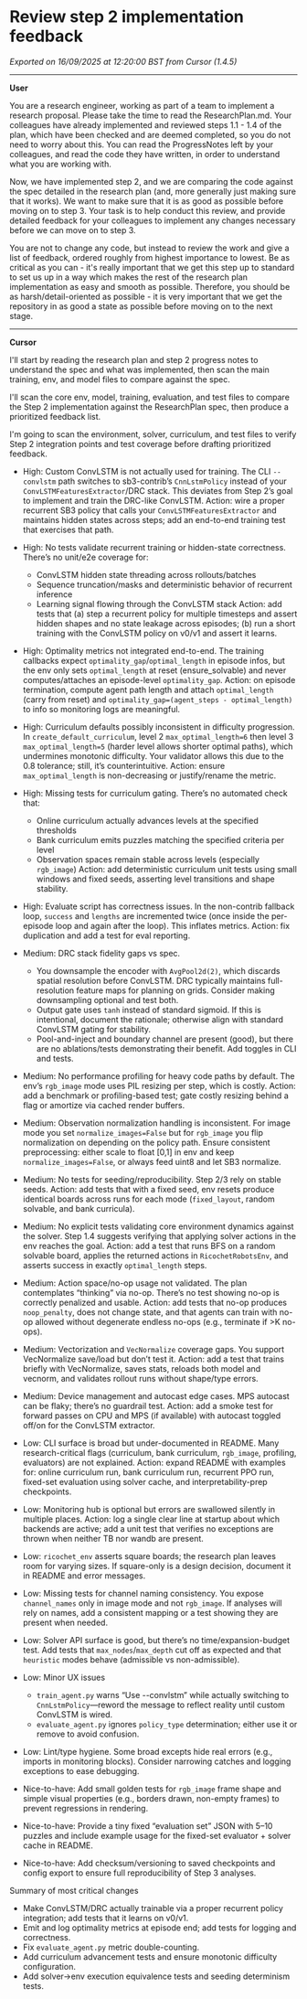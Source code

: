 # Review step 2 implementation feedback
_Exported on 16/09/2025 at 12:20:00 BST from Cursor (1.4.5)_

---

**User**

You are a research engineer, working as part of a team to implement a research proposal. Please take the time to read the ResearchPlan.md. Your colleagues have already implemented and reviewed steps 1.1 - 1.4 of the plan, which have been checked and are deemed completed, so you do not need to worry about this. You can read the ProgressNotes left by your colleagues, and read the code they have written, in order to understand what you are working with.

Now, we have implemented step 2, and we are comparing the code against the spec detailed in the research plan (and, more generally just making sure that it works). We want to make sure that it is as good as possible before moving on to step 3.
Your task is to help conduct this review, and provide detailed feedback for your colleagues to implement any changes necessary before we can move on to step 3.


You are not to change any code, but instead to review the work and give a list of feedback, ordered roughly from highest importance to lowest. Be as critical as you can - it's really important that we get this step up to standard to set us up in a way which makes the rest of the research plan implementation as easy and smooth as possible. Therefore, you should be as harsh/detail-oriented as possible - it is very important that we get the repository in as good a state as possible before moving on to the next stage.

---

**Cursor**

I'll start by reading the research plan and step 2 progress notes to understand the spec and what was implemented, then scan the main training, env, and model files to compare against the spec.

I'll scan the core env, model, training, evaluation, and test files to compare the Step 2 implementation against the ResearchPlan spec, then produce a prioritized feedback list.

I'm going to scan the environment, solver, curriculum, and test files to verify Step 2 integration points and test coverage before drafting prioritized feedback.

- High: Custom ConvLSTM is not actually used for training. The CLI `--convlstm` path switches to sb3-contrib’s `CnnLstmPolicy` instead of your `ConvLSTMFeaturesExtractor`/DRC stack. This deviates from Step 2’s goal to implement and train the DRC-like ConvLSTM. Action: wire a proper recurrent SB3 policy that calls your `ConvLSTMFeaturesExtractor` and maintains hidden states across steps; add an end-to-end training test that exercises that path.

- High: No tests validate recurrent training or hidden-state correctness. There’s no unit/e2e coverage for:
  - ConvLSTM hidden state threading across rollouts/batches
  - Sequence truncation/masks and deterministic behavior of recurrent inference
  - Learning signal flowing through the ConvLSTM stack
  Action: add tests that (a) step a recurrent policy for multiple timesteps and assert hidden shapes and no state leakage across episodes; (b) run a short training with the ConvLSTM policy on v0/v1 and assert it learns.

- High: Optimality metrics not integrated end-to-end. The training callbacks expect `optimality_gap`/`optimal_length` in episode infos, but the env only sets `optimal_length` at reset (ensure_solvable) and never computes/attaches an episode-level `optimality_gap`. Action: on episode termination, compute agent path length and attach `optimal_length` (carry from reset) and `optimality_gap=(agent_steps - optimal_length)` to info so monitoring logs are meaningful.

- High: Curriculum defaults possibly inconsistent in difficulty progression. In `create_default_curriculum`, level 2 `max_optimal_length=6` then level 3 `max_optimal_length=5` (harder level allows shorter optimal paths), which undermines monotonic difficulty. Your validator allows this due to the 0.8 tolerance; still, it’s counterintuitive. Action: ensure `max_optimal_length` is non-decreasing or justify/rename the metric.

- High: Missing tests for curriculum gating. There’s no automated check that:
  - Online curriculum actually advances levels at the specified thresholds
  - Bank curriculum emits puzzles matching the specified criteria per level
  - Observation spaces remain stable across levels (especially `rgb_image`)
  Action: add deterministic curriculum unit tests using small windows and fixed seeds, asserting level transitions and shape stability.

- High: Evaluate script has correctness issues. In the non-contrib fallback loop, `success` and `lengths` are incremented twice (once inside the per-episode loop and again after the loop). This inflates metrics. Action: fix duplication and add a test for eval reporting.

- Medium: DRC stack fidelity gaps vs spec.
  - You downsample the encoder with `AvgPool2d(2)`, which discards spatial resolution before ConvLSTM. DRC typically maintains full-resolution feature maps for planning on grids. Consider making downsampling optional and test both.
  - Output gate uses `tanh` instead of standard sigmoid. If this is intentional, document the rationale; otherwise align with standard ConvLSTM gating for stability.
  - Pool-and-inject and boundary channel are present (good), but there are no ablations/tests demonstrating their benefit. Add toggles in CLI and tests.

- Medium: No performance profiling for heavy code paths by default. The env’s `rgb_image` mode uses PIL resizing per step, which is costly. Action: add a benchmark or profiling-based test; gate costly resizing behind a flag or amortize via cached render buffers.

- Medium: Observation normalization handling is inconsistent. For image mode you set `normalize_images=False` but for `rgb_image` you flip normalization on depending on the policy path. Ensure consistent preprocessing: either scale to float [0,1] in env and keep `normalize_images=False`, or always feed uint8 and let SB3 normalize.

- Medium: No tests for seeding/reproducibility. Step 2/3 rely on stable seeds. Action: add tests that with a fixed seed, env resets produce identical boards across runs for each mode (`fixed_layout`, random solvable, and bank curricula).

- Medium: No explicit tests validating core environment dynamics against the solver. Step 1.4 suggests verifying that applying solver actions in the env reaches the goal. Action: add a test that runs BFS on a random solvable board, applies the returned actions in `RicochetRobotsEnv`, and asserts success in exactly `optimal_length` steps.

- Medium: Action space/no-op usage not validated. The plan contemplates “thinking” via no-op. There’s no test showing no-op is correctly penalized and usable. Action: add tests that no-op produces `noop_penalty`, does not change state, and that agents can train with no-op allowed without degenerate endless no-ops (e.g., terminate if >K no-ops).

- Medium: Vectorization and `VecNormalize` coverage gaps. You support VecNormalize save/load but don’t test it. Action: add a test that trains briefly with VecNormalize, saves stats, reloads both model and vecnorm, and validates rollout runs without shape/type errors.

- Medium: Device management and autocast edge cases. MPS autocast can be flaky; there’s no guardrail test. Action: add a smoke test for forward passes on CPU and MPS (if available) with autocast toggled off/on for the ConvLSTM extractor.

- Low: CLI surface is broad but under-documented in README. Many research-critical flags (curriculum, bank curriculum, `rgb_image`, profiling, evaluators) are not explained. Action: expand README with examples for: online curriculum run, bank curriculum run, recurrent PPO run, fixed-set evaluation using solver cache, and interpretability-prep checkpoints.

- Low: Monitoring hub is optional but errors are swallowed silently in multiple places. Action: log a single clear line at startup about which backends are active; add a unit test that verifies no exceptions are thrown when neither TB nor wandb are present.

- Low: `ricochet_env` asserts square boards; the research plan leaves room for varying sizes. If square-only is a design decision, document it in README and error messages.

- Low: Missing tests for channel naming consistency. You expose `channel_names` only in image mode and not `rgb_image`. If analyses will rely on names, add a consistent mapping or a test showing they are present when needed.

- Low: Solver API surface is good, but there’s no time/expansion-budget test. Add tests that `max_nodes`/`max_depth` cut off as expected and that `heuristic` modes behave (admissible vs non-admissible).

- Low: Minor UX issues
  - `train_agent.py` warns “Use --convlstm” while actually switching to `CnnLstmPolicy`—reword the message to reflect reality until custom ConvLSTM is wired.
  - `evaluate_agent.py` ignores `policy_type` determination; either use it or remove to avoid confusion.

- Low: Lint/type hygiene. Some broad excepts hide real errors (e.g., imports in monitoring blocks). Consider narrowing catches and logging exceptions to ease debugging.

- Nice-to-have: Add small golden tests for `rgb_image` frame shape and simple visual properties (e.g., borders drawn, non-empty frames) to prevent regressions in rendering.

- Nice-to-have: Provide a tiny fixed “evaluation set” JSON with 5–10 puzzles and include example usage for the fixed-set evaluator + solver cache in README.

- Nice-to-have: Add checksum/versioning to saved checkpoints and config export to ensure full reproducibility of Step 3 analyses.

Summary of most critical changes
- Make ConvLSTM/DRC actually trainable via a proper recurrent policy integration; add tests that it learns on v0/v1.
- Emit and log optimality metrics at episode end; add tests for logging and correctness.
- Fix `evaluate_agent.py` metric double-counting.
- Add curriculum advancement tests and ensure monotonic difficulty configuration.
- Add solver→env execution equivalence tests and seeding determinism tests.

